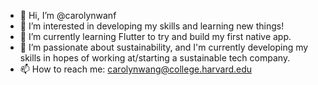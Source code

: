 - 👋 Hi, I’m @carolynwanf
- 👀 I’m interested in developing my skills and learning new things!
- 🌱 I’m currently learning Flutter to try and build my first native app.
- 💞️ I’m passionate about sustainability, and I'm currently developing my skills in hopes of working at/starting a sustainable tech company.
- 📫 How to reach me: carolynwang@college.harvard.edu

<!---
carolynwanf/carolynwanf is a ✨ special ✨ repository because its `README.md` (this file) appears on your GitHub profile.
You can click the Preview link to take a look at your changes.
--->

